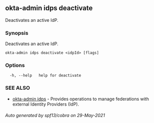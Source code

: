 ## okta-admin idps deactivate

Deactivates an active IdP.

### Synopsis

Deactivates an active IdP.

```
okta-admin idps deactivate <idpId> [flags]
```

### Options

```
  -h, --help   help for deactivate
```

### SEE ALSO

* [okta-admin idps](okta-admin_idps.md)	 - Provides operations to manage federations with external Identity Providers (IdP).

###### Auto generated by spf13/cobra on 29-May-2021
